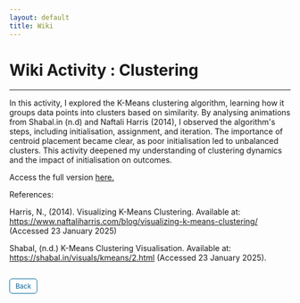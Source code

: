 ```yaml
---
layout: default
title: Wiki
---
```


# Wiki Activity : Clustering

---

In this activity, I explored the K-Means clustering algorithm, learning how it groups data points into clusters based on similarity. By analysing animations from Shabal.in (n.d) and Naftali Harris (2014), I observed the algorithm's steps, including initialisation, assignment, and iteration. The importance of centroid placement became clear, as poor initialisation led to unbalanced clusters. This activity deepened my understanding of clustering dynamics and the impact of initialisation on outcomes.

Access the full version <a href="pdf/Wikiactivity.pdf" target="_blank" rel="noopener noreferrer">here.</a>

References:

Harris, N., (2014). Visualizing K-Means Clustering. Available at: https://www.naftaliharris.com/blog/visualizing-k-means-clustering/ (Accessed 23 January 2025)

Shabal, (n.d.) K-Means Clustering Visualisation. Available at: https://shabal.in/visuals/kmeans/2.html (Accessed 23 January 2025).


<style>
  .back-button {
    display: inline-block;
    background-color: white;
    color: #006699;
    text-decoration: none;
    padding: 5px 10px; /* Reduced padding for a smaller button */
    font-size: 12px; /* Smaller font size */
    border: 1px solid #006699; /* Thinner border */
    border-radius: 5px;
    cursor: pointer;
    transition: background-color 0.3s, color 0.3s;
    margin: 15px 0; /* Adds space above and below the button */
  }
  .back-button:hover {
    background-color: #006699;
    color: white;
 }
</style>

<div class="button-container">
  <a href="https://dzervenes.github.io/machine-learning/" class="back-button">Back</a>
</div>
